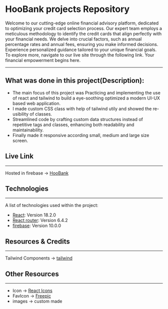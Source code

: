 # HooBank projects Repository

Welcome to our cutting-edge online financial advisory platform, dedicated to optimizing your credit card selection process. Our expert team employs a meticulous methodology to identify the credit cards that align perfectly with your financial needs. We delve into crucial factors, such as annual percentage rates and annual fees, ensuring you make informed decisions. Experience personalized guidance tailored to your unique financial goals. To explore more, navigate to our live site through the following link. Your financial empowerment begins here.

---

## What was done in this project(Description):

- The main focus of this project was Practicing and implementing the use of react and tailwind to build a eye-soothing optimized a modern UI-UX based web application.
- I made custom CSS class with help of tailwind utily and showed the re-usibility of classes.
- Streamlined code by crafting custom data structures instead of repetitive tags and classes, enhancing both readability and maintainability.
- Finally made it responsive according small, medium and large size screen.

## Live Link

---

Hosted in firebase -> [HooBank](https://hoobank-5c5fb.web.app/)

## Technologies

---

A list of technologies used within the project:

- [React](https://reactjs.org/): Version 18.2.0
- [React router](https://reactrouter.com/en/main): Version 6.4.2
- [firebase](https://firebase.google.com/docs/auth/web/start?hl=en&authuser=0): Version 10.0.0

## Resources & Credits

---

Tailwind Components ->
[tailwind](https://tailwindcss.com/docs/installation)

## Other Resources

---

- Icon -> [React Icons](https://react-icons.github.io/react-icons/)
- FavIcon -> [Freepic](https://www.freepik.com/)
- images -> custom made

